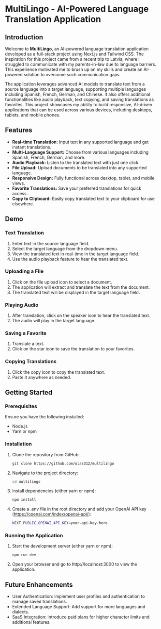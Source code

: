 # MultiLingo - AI-Powered Language Translation Application

## Introduction

Welcome to **MultiLingo**, an AI-powered language translation application developed as a full-stack project using Next.js and Tailwind CSS. The inspiration for this project came from a recent trip to Latvia, where I struggled to communicate with my parents-in-law due to language barriers. This experience motivated me to brush up on my skills and create an AI-powered solution to overcome such communication gaps.

The application leverages advanced AI models to translate text from a source language into a target language, supporting multiple languages including Spanish, French, German, and Chinese. It also offers additional functionalities like audio playback, text copying, and saving translations as favorites. This project showcases my ability to build responsive, AI-driven applications that can be used across various devices, including desktops, tablets, and mobile phones.

## Features

- **Real-time Translation:** Input text in any supported language and get instant translations.
- **Multi-Language Support:** Choose from various languages including Spanish, French, German, and more.
- **Audio Playback:** Listen to the translated text with just one click.
- **File Upload:** Upload documents to be translated into any supported language.
- **Responsive Design:** Fully functional across desktop, tablet, and mobile views.
- **Favorite Translations:** Save your preferred translations for quick access.
- **Copy to Clipboard:** Easily copy translated text to your clipboard for use elsewhere.

## Demo

### Text Translation

1. Enter text in the source language field.
2. Select the target language from the dropdown menu.
3. View the translated text in real-time in the target language field.
4. Use the audio playback feature to hear the translated text.

### Uploading a File

1. Click on the file upload icon to select a document.
2. The application will extract and translate the text from the document.
3. The translated text will be displayed in the target language field.

### Playing Audio

1. After translation, click on the speaker icon to hear the translated text.
2. The audio will play in the target language.

### Saving a Favorite

1. Translate a text.
2. Click on the star icon to save the translation to your favorites.

### Copying Translations

1. Click the copy icon to copy the translated text.
2. Paste it anywhere as needed.

## Getting Started

### Prerequisites

Ensure you have the following installed:

- Node.js
- Yarn or npm

### Installation

1. Clone the repository from GitHub:

   ```bash
   git clone https://github.com/ulas312/multilingo

   ```

2. Navigate to the project directory:

   ```bash
   cd multilingo

   ```

3. Install dependencies (either yarn or npm):

   ```bash
   npm install

   ```

4. Create a .env file in the root directory and add your OpenAI API key (https://openai.com/index/openai-api/):
   ```bash
   NEXT_PUBLIC_OPENAI_API_KEY=your-api-key-here
   ```

### Running the Application

1. Start the development server (either yarn or npm):

   ```bash
   npm run dev

   ```

2. Open your browser and go to http://localhost:3000 to view the application.

## Future Enhancements

- User Authentication: Implement user profiles and authentication to manage saved translations.
- Extended Language Support: Add support for more languages and dialects.
- SaaS Integration: Introduce paid plans for higher character limits and additional features.
